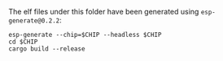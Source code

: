 The elf files under this folder have been generated using `esp-generate@0.2.2`:

```
esp-generate --chip=$CHIP --headless $CHIP
cd $CHIP
cargo build --release
```
